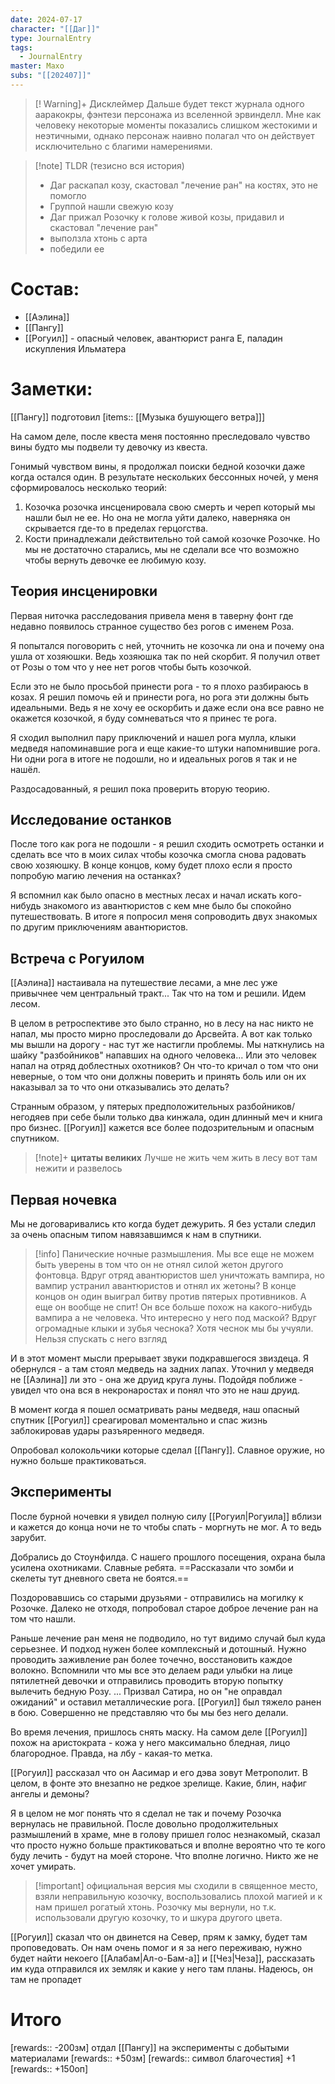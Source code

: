 ```yaml
---
date: 2024-07-17
character: "[[Даг]]"
type: JournalEntry
tags:
  - JournalEntry
master: Махо
subs: "[[202407]]"
---
```

> [! Warning]+ Дисклеймер
> Дальше будет текст журнала одного ааракокры, фэнтези персонажа из вселенной эрвинделл. 
> Мне как человеку некоторые моменты показались слишком жестокими и неэтичными, однако персонаж наивно полагал что он действует исключительно с благими намерениями.

> [!note] TLDR (тезисно вся история)
> - Даг раскапал козу, скастовал "лечение ран" на костях, это не помогло  
> - Группой нашли свежую козу  
> - Даг прижал Розочку к голове живой козы, придавил и скастовал "лечение ран"  
> - выползла хтонь с арта  
> - победили ее
# Состав:
- [[Аэлина]]
- [[Пангу]]
- [[Рогуил]] - опасный человек, авантюрист ранга Е, паладин искупления Ильматера

# Заметки:
[[Пангу]] подготовил [items:: [[Музыка бушующего ветра]]]

На самом деле, после квеста меня постоянно преследовало чувство вины будто мы подвели ту девочку из квеста. 

Гонимый чувством вины, я продолжал поиски бедной козочки даже когда остался один. В результате нескольких бессонных ночей, у меня сформировалось несколько теорий:
1. Козочка розочка инсценировала свою смерть и череп который мы нашли был не ее. Но она не могла уйти далеко, наверняка он скрывается где-то в пределах герцогства.
2. Кости принадлежали действительно той самой козочке Розочке. Но мы не достаточно старались, мы не сделали все что возможно чтобы вернуть девочке ее любимую козу.

## Теория инсценировки
Первая ниточка расследования привела меня в таверну фонт где недавно появилось странное существо без рогов с именем Роза. 

Я попытался поговорить с ней, уточнить не козочка ли она и почему она ушла от хозяюшки. Ведь хозяюшка так по ней скорбит. Я получил ответ от Розы о том что у нее нет рогов чтобы быть козочкой. 

Если это не было просьбой принести рога - то я плохо разбираюсь в козах. Я решил помочь ей и принести рога, но рога эти должны быть идеальными. Ведь я не хочу ее оскорбить и даже если она все равно не окажется козочкой, я буду сомневаться что я принес те рога.

Я сходил выполнил пару приключений и нашел рога мулла, клыки медведя напоминавшие рога и еще какие-то штуки напомнившие рога. Ни одни рога в итоге не подошли, но и идеальных рогов я так и не нашёл. 

Раздосадованный, я решил пока проверить вторую теорию.

## Исследование останков
 После того как рога не подошли - я решил сходить осмотреть останки и сделать все что в моих силах чтобы козочка смогла снова радовать свою хозяюшку. В конце концов, кому будет плохо если я просто попробую магию лечения на останках?

Я вспомнил как было опасно в местных лесах и начал искать кого-нибудь знакомого из авантюристов с кем мне было бы спокойно путешествовать. В итоге я попросил меня сопроводить двух знакомых по другим приключениям авантюристов.
## Встреча с Рогуилом
[[Аэлина]] настаивала на путешествие лесами, а мне лес уже привычнее чем центральный тракт... Так что на том и решили. Идем лесом.

В целом в ретроспективе это было странно, но в лесу на нас никто не напал, мы просто мирно проследовали до Арсвейта. А вот как только мы вышли на дорогу - нас тут же настигли проблемы. Мы наткнулись на шайку "разбойников" напавших на одного человека... Или это человек напал на отряд доблестных охотников? Он что-то кричал о том что они неверные, о том что они должны поверить и принять боль или он их наказывал за то что они отказывались это делать? 

Странным образом, у пятерых предположительных разбойников/негодяев при себе были только два кинжала, один длинный меч и книга про бизнес. [[Рогуил]] кажется все более подозрительным и опасным спутником.
>[!note]+ **цитаты великих**
>Лучше не жить чем жить в лесу вот там нежити и развелось

## Первая ночевка
Мы не договаривались кто когда будет дежурить. Я без устали следил за очень опасным типом навязавшимся к нам в спутники. 

> [!info] Панические ночные размышления.
> Мы все еще не можем быть уверены в том что он не отнял силой жетон другого фонтовца. Вдруг отряд авантюристов шел уничтожать вампира, но вампир устранил авантюристов и отнял их жетоны? В конце концов он один выиграл битву против пятерых противников. А еще он вообще не спит! Он все больше похож на какого-нибудь вампира а не человека. Что интересно у него под маской? Вдруг огромадные клыки и зубья чеснока? Хотя чеснок мы бы учуяли. Нельзя спускать с него взгляд

И в этот момент мысли прерывает звуки подкравшегося звиздеца. Я обернулся - а там стоял медведь на задних лапах. Уточнил у медведя не [[Аэлина]] ли это - она же друид круга луны. Подойдя поближе - увидел что она вся в некронаростах и понял что это не наш друид. 

В момент когда я пошел осматривать раны медведя, наш опасный спутник [[Рогуил]] среагировал моментально и спас жизнь заблокировав удары разъяренного медведя.

Опробовал колокольчики которые сделал [[Пангу]]. Славное оружие, но нужно больше практиковаться.

## Эксперименты
После бурной ночевки я увидел полную силу [[Рогуил|Рогуила]] вблизи и кажется до конца ночи не то чтобы спать - моргнуть не мог. А то ведь зарубит.

Добрались до Стоунфилда. С нашего прошлого посещения, охрана была усилена охотниками. Славные ребята. ==Рассказали что зомби и скелеты тут дневного света не боятся.==

Поздоровавшись со старыми друзьями - отправились на могилку к Розочке. Далеко не отходя, попробовал старое доброе лечение ран на том что нашли. 

Раньше лечение ран меня не подводило, но тут видимо случай был куда серьезнее. И подход нужен более комплексный и дотошный. Нужно проводить заживление ран более точечно, восстановить каждое волокно. Вспомнили что мы все это делаем ради улыбки на лице пятилетней девочки и отправились проводить вторую попытку вылечить бедную Розу.
...
Призвал Сатира, но он "не оправдал ожиданий" и оставил металлические рога. [[Рогуил]] был тяжело ранен в бою. Совершенно не представляю что бы мы без него делали. 

Во время лечения, пришлось снять маску. На самом деле [[Рогуил]] похож на аристократа - кожа у него максимально бледная, лицо благородное. Правда, на лбу - какая-то метка. 

[[Рогуил]] рассказал что он Аасимар и его дэва зовут Метрополит. В целом, в фонте это внезапно не редкое зрелище. Какие, блин, нафиг ангелы и демоны?

Я в целом не мог понять что я сделал не так и почему Розочка вернулась не правильной. После довольно продолжительных размышлений в храме, мне в голову пришел голос незнакомый, сказал что просто нужно больше практиковаться и вполне вероятно что те кого буду лечить - будут на моей стороне. Что вполне логично. Никто же не хочет умирать. 

>[!important] официальная версия
> мы сходили в священное место, взяли неправильную козочку, воспользовались плохой магией и к нам пришел рогатый хтонь. Розочку мы вернули, но т.к. использовали другую козочку, то и шкура другого цвета.

[[Рогуил]] cказал что он двинется на Север, прям к замку, будет там проповедовать. Он нам очень помог и я за него переживаю, нужно будет найти некоего [[Алабам|Ал-о-Бам-а]] и [[Чез|Чеза]], рассказать им куда отправился их земляк и какие у него там планы. Надеюсь, он там не пропадет
# Итого
[rewards:: -200зм] отдал [[Пангу]] на эксперименты с добытыми материалами
[rewards:: +50зм]
[rewards:: символ благочестия] +1
[rewards:: +150оп]
